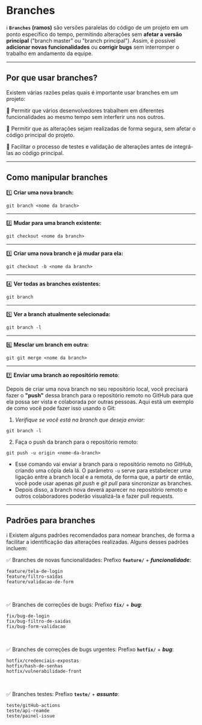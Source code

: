 # Branches

:information_source: **`Branches` (ramos)** são versões paralelas do código de um projeto em um ponto específico do tempo, permitindo alterações sem **afetar a versão principal** ("branch master" ou "branch principal"). Assim, é possível **adicionar novas funcionalidades** ou **corrigir bugs** sem interromper o trabalho em andamento da equipe. 

<hr>

## Por que usar branches?
Existem várias razões pelas quais é importante usar branches em um projeto:

:diamond_shape_with_a_dot_inside: Permitir que vários desenvolvedores trabalhem em diferentes funcionalidades ao mesmo tempo sem interferir uns nos outros.

:diamond_shape_with_a_dot_inside: Permitir que as alterações sejam realizadas de forma segura, sem afetar o código principal do projeto.

:diamond_shape_with_a_dot_inside: Facilitar o processo de testes e validação de alterações antes de integrá-las ao código principal.

<hr>

## Como manipular branches

:one: **Criar uma nova branch:**
```
git branch <nome da branch>
```
<hr>

:two: **Mudar para uma branch existente:**
```
git checkout <nome da branch>
```

<hr>

:three: **Criar uma nova branch e já mudar para ela:**
```
git checkout -b <nome da branch>
```

<hr>

:four: **Ver todas as branches existentes:**
```
git branch
```

<hr>

:five: **Ver a branch atualmente selecionada:**
```
git branch -l
```

<hr>

:six: **Mesclar um branch em outra:**
```
git git merge <nome da branch>
```

<hr>

:seven: **Enviar uma branch ao repositório remoto**:

Depois de criar uma nova branch no seu repositório local, você precisará fazer o **"push"** dessa branch para o repositório remoto no GitHub para que ela possa ser vista e colaborada por outras pessoas. Aqui está um exemplo de como você pode fazer isso usando o Git:

1. *Verifique se você está na branch que deseja enviar:*
```
git branch -l
```

2. Faça o push da branch para o repositório remoto:
```
git push -u origin <nome-da-branch>
```

* Esse comando vai enviar a branch para o repositório remoto no GitHub, criando uma cópia dela lá. O parâmetro `-u` serve para estabelecer uma ligação entre a branch local e a remota, de forma que, a partir de então, você pode usar apenas _git push_ e _git pull_ para sincronizar as branches.
* Depois disso, a branch nova deverá aparecer no repositório remoto e outros colaboradores poderão visualizá-la e fazer pull requests.
<hr>

## Padrões para branches
:information_source: Existem alguns padrões recomendados para nomear branches, de forma a facilitar a identificação das alterações realizadas. Alguns desses padrões incluem:

:white_check_mark: Branches de novas funcionalidades: Prefixo **`feature/`** + ***funcionalidade***:
```
feature/tela-de-login
feature/filtro-saídas
feature/validacao-de-form
```
<br>

:white_check_mark: Branches de correções de bugs: Prefixo **`fix/`** + ***bug***:
```
fix/bug-de-login
fix/bug-filtro-de-saidas
fix/bug-form-validacao
```
<br>

:white_check_mark: Branches de correções de bugs urgentes: Prefixo **`hotfix/`** + ***bug***:
```
hotfix/credenciais-expostas
hotfix/hash-de-senhas
hotfix/vulnerabilidade-front
```
<br>

:white_check_mark: Branches testes: Prefixo **`teste/`** + ***assunto***:
```
teste/gitHub-actions
teste/api-reamde
teste/painel-issue
```
<br>